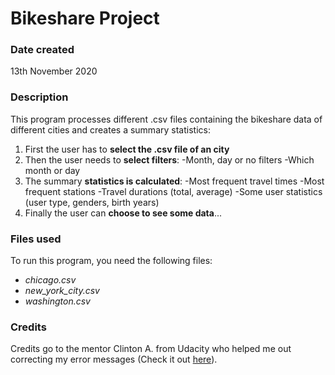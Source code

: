 # Bikeshare Project

### Date created
13th November 2020

### Description
This program processes different .csv files containing the bikeshare data of different cities and creates a summary statistics:

1. First the user has to **select the .csv file of an city**
2. Then the user needs to **select filters**:
   -Month, day or no filters
   -Which month or day
3. The summary **statistics is calculated**:
   -Most frequent travel times
   -Most frequent stations
   -Travel durations (total, average)
   -Some user statistics (user type, genders, birth years)
4. Finally the user can **choose to see some data**...


### Files used
To run this program, you need the following files:
- _chicago.csv_
- _new_york_city.csv_
- _washington.csv_

### Credits
Credits go to the mentor Clinton A. from Udacity who helped me out correcting my error messages (Check it out [here](https://knowledge.udacity.com/questions/367104)).

